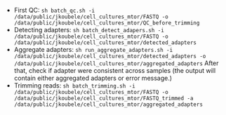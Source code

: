  - First QC: ```sh batch_qc.sh -i /data/public/jkoubele/cell_cultures_mtor/FASTQ -o /data/public/jkoubele/cell_cultures_mtor/QC_before_trimming```
 - Detecting adapters: ```sh batch_detect_adapers.sh -i /data/public/jkoubele/cell_cultures_mtor/FASTQ -o /data/public/jkoubele/cell_cultures_mtor/detected_adapters```
 - Aggregate adapters: ```sh run_aggregate_adapters.sh -i /data/public/jkoubele/cell_cultures_mtor/detected_adapters -o /data/public/jkoubele/cell_cultures_mtor/aggregated_adapters```
   After that, check if adapter were consistent across samples (the output will contain either aggregated adapters or error message.)
 - Trimming reads: ```sh batch_trimming.sh -i /data/public/jkoubele/cell_cultures_mtor/FASTQ -o /data/public/jkoubele/cell_cultures_mtor/FASTQ_trimmed -a /data/public/jkoubele/cell_cultures_mtor/aggregated_adapters```